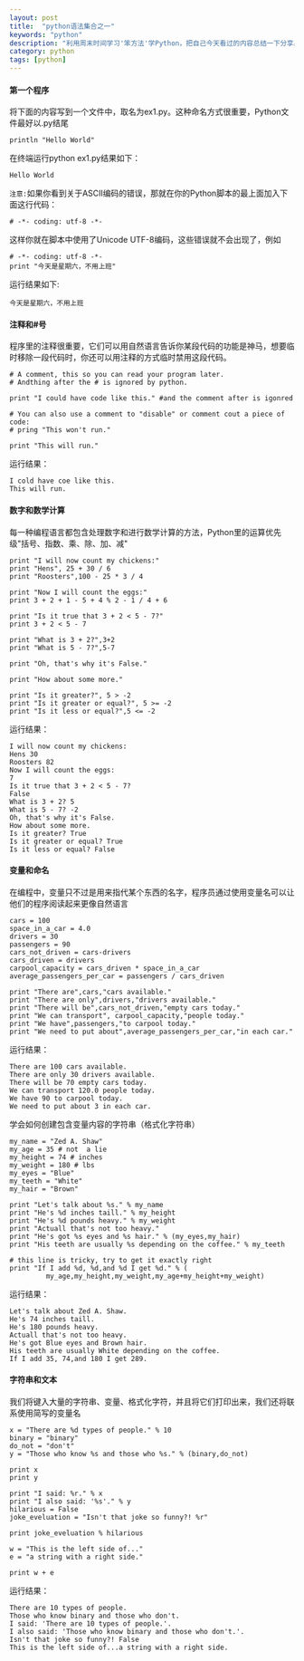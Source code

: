 ```yaml
---
layout: post
title:  "python语法集合之一"
keywords: "python"
description: "利用周末时间学习'笨方法'学Python，把自己今天看过的内容总结一下分享出来，希望能帮到python初学者"
category: python
tags: [python]
---
```


#### 第一个程序
将下面的内容写到一个文件中，取名为ex1.py。这种命名方式很重要，Python文件最好以.py结尾

```
println "Hello World"
```
在终端运行python ex1.py结果如下：

```
Hello World
```

`注意:`如果你看到关于ASCII编码的错误，那就在你的Python脚本的最上面加入下面这行代码：

```
# -*- coding: utf-8 -*-
```
这样你就在脚本中使用了Unicode UTF-8编码，这些错误就不会出现了，例如

```
# -*- coding: utf-8 -*-
print "今天是星期六，不用上班"
```
运行结果如下:

```
今天是星期六，不用上班
```

#### 注释和#号
程序里的注释很重要，它们可以用自然语言告诉你某段代码的功能是神马，想要临时移除一段代码时，你还可以用注释的方式临时禁用这段代码。

```
# A comment, this so you can read your program later.
# Andthing after the # is ignored by python.

print "I could have code like this." #and the comment after is igonred

# You can also use a comment to "disable" or comment cout a piece of code:
# pring "This won't run."

print "This will run."
```
运行结果：

```
I cold have coe like this.
This will run.
```

#### 数字和数学计算
每一种编程语言都包含处理数字和进行数学计算的方法，Python里的运算优先级"括号、指数、乘、除、加、减"

```
print "I will now count my chickens:"
print "Hens", 25 + 30 / 6
print "Roosters",100 - 25 * 3 / 4

print "Now I will count the eggs:"
print 3 + 2 + 1 - 5 + 4 % 2 - 1 / 4 + 6

print "Is it true that 3 + 2 < 5 - 7?"
print 3 + 2 < 5 - 7

print "What is 3 + 2?",3+2
print "What is 5 - 7?",5-7

print "Oh, that's why it's False."

print "How about some more."

print "Is it greater?", 5 > -2
print "Is it greater or equal?", 5 >= -2
print "Is it less or equal?",5 <= -2
```
运行结果：

```
I will now count my chickens:
Hens 30
Roosters 82
Now I will count the eggs:
7
Is it true that 3 + 2 < 5 - 7?
False
What is 3 + 2? 5
What is 5 - 7? -2
Oh, that's why it's False.
How about some more.
Is it greater? True
Is it greater or equal? True
Is it less or equal? False
```

#### 变量和命名
在编程中，变量只不过是用来指代某个东西的名字，程序员通过使用变量名可以让他们的程序阅读起来更像自然语言

```
cars = 100
space_in_a_car = 4.0
drivers = 30
passengers = 90
cars_not_driven = cars-drivers
cars_driven = drivers
carpool_capacity = cars_driven * space_in_a_car
average_passengers_per_car = passengers / cars_driven

print "There are",cars,"cars available."
print "There are only",drivers,"drivers available."
print "There will be",cars_not_driven,"empty cars today."
print "We can transport", carpool_capacity,"people today."
print "We have",passengers,"to carpool today."
print "We need to put about",average_passengers_per_car,"in each car."
```
运行结果：

```
There are 100 cars available.
There are only 30 drivers available.
There will be 70 empty cars today.
We can transport 120.0 people today.
We have 90 to carpool today.
We need to put about 3 in each car.
```
学会如何创建包含变量内容的字符串（格式化字符串）

```
my_name = "Zed A. Shaw"
my_age = 35 # not  a lie
my_height = 74 # inches
my_weight = 180 # lbs
my_eyes = "Blue"
my_teeth = "White"
my_hair = "Brown"

print "Let's talk about %s." % my_name
print "He's %d inches taill." % my_height
print "He's %d pounds heavy." % my_weight
print "Actuall that's not too heavy."
print "He's got %s eyes and %s hair." % (my_eyes,my_hair)
print "His teeth are usually %s depending on the coffee." % my_teeth

# this line is tricky, try to get it exactly right
print "If I add %d, %d,and %d I get %d." % (
         my_age,my_height,my_weight,my_age+my_height+my_weight)
```
运行结果：

```
Let's talk about Zed A. Shaw.
He's 74 inches taill.
He's 180 pounds heavy.
Actuall that's not too heavy.
He's got Blue eyes and Brown hair.
His teeth are usually White depending on the coffee.
If I add 35, 74,and 180 I get 289.
```

#### 字符串和文本
我们将键入大量的字符串、变量、格式化字符，并且将它们打印出来，我们还将联系使用简写的变量名

```
x = "There are %d types of people." % 10
binary = "binary"
do_not = "don't"
y = "Those who know %s and those who %s." % (binary,do_not)

print x
print y

print "I said: %r." % x
print "I also said: '%s'." % y
hilarious = False
joke_eveluation = "Isn't that joke so funny?! %r"

print joke_eveluation % hilarious

w = "This is the left side of..."
e = "a string with a right side."

print w + e
```
运行结果：

```
There are 10 types of people.
Those who know binary and those who don't.
I said: 'There are 10 types of people.'.
I also said: 'Those who know binary and those who don't.'.
Isn't that joke so funny?! False
This is the left side of...a string with a right side.
```



